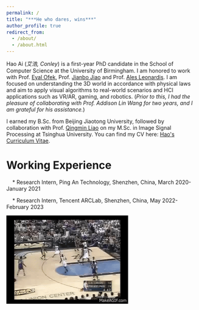 ```yaml
---
permalink: /
title: "***He who dares, wins***"
author_profile: true
redirect_from: 
  - /about/
  - /about.html
---
```


Hao Ai (*艾浩, Conley*) is a first-year PhD candidate in the School of Computer Science at the University of Birmingham. I am honored to work with Prof. [Eyal Ofek](https://eyalofek.org/), Prof. [Jianbo Jiao](https://jianbojiao.com/) and Prof. [Ales Leonardis](https://www.cs.bham.ac.uk/~leonarda/). I am focused on understanding the 3D world in accordance with physical laws and aim to apply visual algorithms to real-world scenarios and HCI applications such as VR/AR, gaming, and robotics. (*Prior to this, I had the pleasure of collaborating with Prof. Addison Lin Wang for two years, and I am grateful for his assistance.*)

I earned my B.Sc. from Beijing Jiaotong University, followed by collaboration with Prof. [Qingmin Liao](https://www.sigs.tsinghua.edu.cn/lqm_en/main.htm) on my M.Sc. in Image Signal Processing at Tsinghua University.
You can find my CV here: [Hao's Curriculum Vitae](../assets/Curriculum_Vitae.pdf).

Working Experience
======
&nbsp;  &nbsp; * Research Intern,  Ping An Technology, Shenzhen, China, March 2020- January 2021

&nbsp;  &nbsp; * Research Intern,  Tencent ARCLab, Shenzhen, China, May 2022- February 2023

![image](../assets/Shaq_dunk_over_Dikembe_Mutombo.gif)

